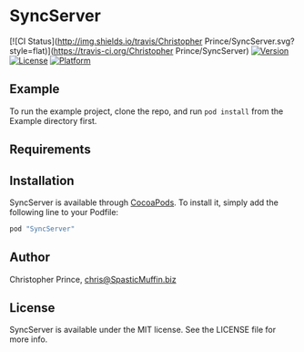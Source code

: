 # SyncServer

[![CI Status](http://img.shields.io/travis/Christopher Prince/SyncServer.svg?style=flat)](https://travis-ci.org/Christopher Prince/SyncServer)
[![Version](https://img.shields.io/cocoapods/v/SyncServer.svg?style=flat)](http://cocoapods.org/pods/SyncServer)
[![License](https://img.shields.io/cocoapods/l/SyncServer.svg?style=flat)](http://cocoapods.org/pods/SyncServer)
[![Platform](https://img.shields.io/cocoapods/p/SyncServer.svg?style=flat)](http://cocoapods.org/pods/SyncServer)

## Example

To run the example project, clone the repo, and run `pod install` from the Example directory first.

## Requirements

## Installation

SyncServer is available through [CocoaPods](http://cocoapods.org). To install
it, simply add the following line to your Podfile:

```ruby
pod "SyncServer"
```

## Author

Christopher Prince, chris@SpasticMuffin.biz

## License

SyncServer is available under the MIT license. See the LICENSE file for more info.
